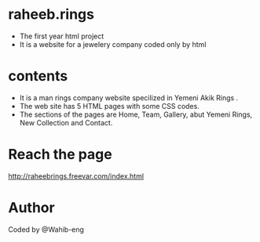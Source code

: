 # raheeb.rings

- The first year html project 
- It is a website for a jewelery company coded only by html 

# contents

- It is a man rings company website specilized in Yemeni Akik Rings .
- The web site has 5 HTML pages with some CSS codes. 
- The sections of the pages are Home, Team, Gallery, abut Yemeni Rings, New Collection and Contact.  

# Reach the page  

http://raheebrings.freevar.com/index.html


# Author 

Coded by @Wahib-eng
